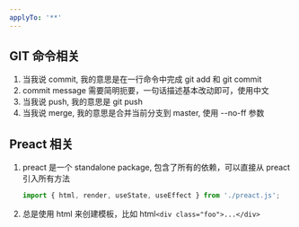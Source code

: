 ```yaml
---
applyTo: '**'
---
```


## GIT 命令相关

1. 当我说 commit, 我的意思是在一行命令中完成 git add 和 git commit
2. commit message 需要简明扼要，一句话描述基本改动即可，使用中文
3. 当我说 push, 我的意思是 git push
4. 当我说 merge, 我的意思是合并当前分支到 master, 使用 --no-ff 参数
  
## Preact 相关

1. preact 是一个 standalone package, 包含了所有的依赖，可以直接从 preact 引入所有方法
   ```js
   import { html, render, useState, useEffect } from './preact.js';
   ```
2. 总是使用 html 来创建模板，比如 html`<div class="foo">...</div>`

